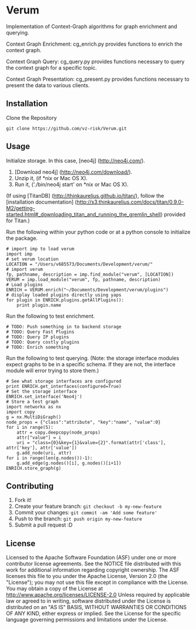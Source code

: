 Verum
=====

Implementation of Context-Graph algorithms for graph enrichment and querying. 

Context Graph Enrichment:
cg_enrich.py provides functions to enrich the context graph.

Context Graph Query:
cg_query.py provides functions necessary to query the context graph for a specific topic.

Context Graph Presentation:
cg_present.py provides functions necessary to present the data to various clients.


## Installation

Clone the Repository
```
git clone https://github.com/vz-risk/Verum.git
```


## Usage
Initialize storage.  In this case, [neo4j] (http://neo4j.com/).
1.  [Download neo4j] (http://neo4j.com/download/).
2.  Unzip it, (if *nix or Mac OS X).
3.  Run it, ('./bin/neo4j start' on *nix or Mac OS X).

(If using [TitanDB] (http://thinkaurelius.github.io/titan/), follow the [installation documentation] (http://s3.thinkaurelius.com/docs/titan/0.9.0-M2/getting-started.html#_downloading_titan_and_running_the_gremlin_shell) provided for Titan.)

Run the following within your python code or at a python console to initialize the package.
```
# import imp to load verum
import imp
# set verum location
LOCATION = "/Users/v685573/Documents/Development/verum/"
# import verum
fp, pathname, description = imp.find_module("verum", [LOCATION])
VERUM = imp.load_module("verum", fp, pathname, description)
# Load plugins
ENRICH = VERUM.enrich("~/Documents/Development/verum/plugins")
# display loaded plugins directly using yaps
for plugin in ENRICH.plugins.getAllPlugins():
    print plugin.name
```

Run the following to test enrichment.
```
# TODO: Push something in to backend storage
# TODO: Query Fast Plugins
# TODO: Query IP plugins
# TODO: Query costly plugins
# TODO: Enrich something
```

Run the following to test querying.  (Note: the storage interface modules expect graphs to be in a specific schema.  If they are not, the interface module will error trying to store them.)
```
# See what storage interfaces are configured
print ENRICH.get_interfaces(configured=True)
# Set the storage interface
ENRICH.set_interface('Neo4j')
# Store a test graph
import networkx as nx
import copy
g = nx.MultiDiGraph()
node_props = {"class":"attribute", "key":"name", "value":0}
for i in range(5):
    attr = copy.deepcopy(node_props)
    attr["value"] = i
    uri = "class={0}&key={1}&value={2}".format(attr['class'], attr['key'], attr['value'])
    g.add_node(uri, attr)
for i in range(len(g.nodes())-1):
    g.add_edge(g.nodes()[i], g.nodes()[i+1])
ENRICH.store_graph(g)
```


## Contributing
1. Fork it!
2. Create your feature branch: `git checkout -b my-new-feature`
3. Commit your changes: `git commit -am 'Add some feature'`
4. Push to the branch: `git push origin my-new-feature`
5. Submit a pull request :D


## License

Licensed to the Apache Software Foundation (ASF) under one
or more contributor license agreements.  See the NOTICE file
distributed with this work for additional information
regarding copyright ownership.  The ASF licenses this file
to you under the Apache License, Version 2.0 (the
"License"); you may not use this file except in compliance
with the License.  You may obtain a copy of the License at
  http://www.apache.org/licenses/LICENSE-2.0
Unless required by applicable law or agreed to in writing,
software distributed under the License is distributed on an
"AS IS" BASIS, WITHOUT WARRANTIES OR CONDITIONS OF ANY
KIND, either express or implied.  See the License for the
specific language governing permissions and limitations
under the License.